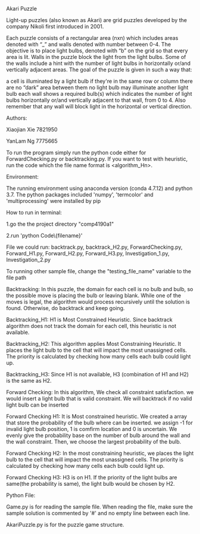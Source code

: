 Akari Puzzle

Light-up puzzles (also known as Akari) are grid puzzles developed by the company Nikoli first introduced in 2001.

Each puzzle consists of a rectangular area (nxn) which includes areas denoted with “_” and walls denoted with number between 0-4. The objective is to place light bulbs, denoted with “b” on the grid so that every area is lit. Walls in the puzzle block the light from the light bulbs. Some of the walls include a hint with the number of light bulbs in horizontally or/and vertically adjacent areas. The goal of the puzzle is given in such a way that: 

a cell is illuminated by a light bulb if they're in the same row or column
there are no “dark” area between them
no light bulb may illuminate another light bulb
each wall shows a required bulb(s) which indicates the number of light bulbs horizontally or/and vertically adjacent to that wall, from 0 to 4. Also remember that any wall will block light in the horizontal or vertical direction.

Authors:

Xiaojian Xie 7821950

YanLam Ng 7775665


To run the program simply run the python code either for ForwardChecking.py or backtracking.py. 
If you want to test with heuristic, run the code which the file name format is <algorithm_Hn>. 

Environment:

The running environment using anaconda version (conda 4.7.12) and python 3.7. The python packages included  'numpy', 'termcolor' and 'multiprocessing' were installed by pip 

How to run in terminal:

1.go the the project directory "comp4190a1" 

2.run 'python Code\\{filename}'

File we could run: backtrack.py, backtrack_H2.py, ForwardChecking.py, Forward_H1.py, Forward_H2.py, Forward_H3.py, Investigation_1.py, Investigation_2.py

To running other sample file, change the "testing_file_name" variable to the file path

Backtracking: In this puzzle, the domain for each cell is no bulb and bulb, so the possible move is placing the bulb or
leaving blank. While one of the moves is legal, the algorithm would process recursively until the solution is found. 
Otherwise, do backtrack and keep going.

Backtracking_H1: H1 is Most Constrained Heuristic. Since backtrack algorithm does not track the domain for each cell, 
this heuristic is not available.

Backtracking_H2: This algorithm applies Most Constraining Heuristic. It places the light bulb to the cell that will 
impact the most unassigned cells. The priority is calculated by checking how many cells 
each bulb could light up. 

Backtracking_H3: Since H1 is not available, H3 (combination of H1 and H2) is the same as H2. 

Forward Checking: In this algorithm, We check all constraint satisfaction. we would insert a light bulb that is valid constraint. We will backtrack if no valid light bulb can be inserted

Forward Checking H1: It is Most constrained heuristic. We created a array that store the probability of the bulb where can be inserted. we assign -1 for invalid light bulb position, 1 is comfirm location and 0 is uncertain. We evenly give the probability base on the number of bulb around the wall and the wall constraint. Then, we choose the largest probability of the bulb.   

Forward Checking H2: In the most constraining heuristic, we places the light bulb to the cell that will impact the most unassigned cells. The priority is calculated by checking how many cells 
each bulb could light up. 

Forward Checking H3: H3 is on H1. If the priority of the light bulbs are same(the probability is same), the light bulb would be chosen by H2. 

Python File:

Game.py is for reading the sample file. When reading the file, make sure the sample solution is commented by '#' and no empty line between each line.

AkariPuzzle.py is for the puzzle game structure.

